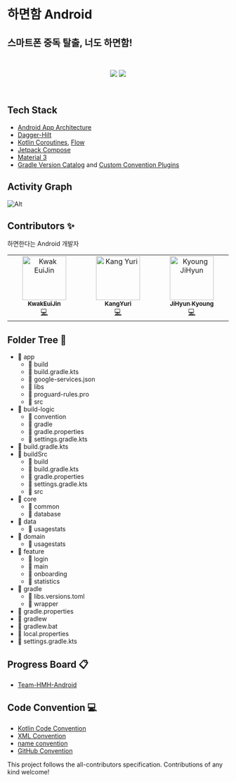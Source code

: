 # 하면함 Android

## 스마트폰 중독 탈출, 너도 하면함!
<br/>
<div align="center">
  <p align="center">
    <img src="https://img.shields.io/badge/Kotlin-1.9.20-7F52FF?style=for-the-badge&logo=Kotlin&logoColor=white"/>
<!-- ALL-CONTRIBUTORS-BADGE:START - Do not remove or modify this section -->
<img src="https://img.shields.io/badge/all_contributors-3-orange.svg?style=for-the-badge"/>
<!-- ALL-CONTRIBUTORS-BADGE:END -->
  </p>
  <br />
</div>

<h2>Tech Stack</h2>

- [Android App Architecture](https://developer.android.com/topic/architecture)
- [Dagger-Hilt](https://developer.android.com/training/dependency-injection/hilt-android)
- [Kotlin Coroutines](https://kotlinlang.org/docs/coroutines-overview.html), [Flow](https://kotlinlang.org/docs/flow.html)
- [Jetpack Compose](https://developer.android.com/jetpack/compose)
- [Material 3](https://m3.material.io/)
- [Gradle Version Catalog](https://docs.gradle.org/current/userguide/platforms.html)
  and [Custom Convention Plugins](https://docs.gradle.org/current/samples/sample_convention_plugins.html)

<h2>Activity Graph</h2>

![Alt](https://repobeats.axiom.co/api/embed/d2c401ae723c367a03ed9fb81ea6e6e7cfbee2ea.svg "Repobeats analytics image")

## Contributors ✨

하면한다는 Android 개발자

<!-- ALL-CONTRIBUTORS-LIST:START - Do not remove or modify this section -->
<!-- prettier-ignore-start -->
<!-- markdownlint-disable -->
<table>
  <tbody>
    <tr>
      <td align="center" valign="top" width="14.28%"><a href="https://github.com/KwakEuiJin"><img src="https://avatars.githubusercontent.com/u/93872496?v=4?s=100" width="100px;" alt="Kwak EuiJin"/><br/><sub><b>KwakEuiJin</b></sub></a><br /><a href="https://github.com/Team-HMH/HMH-Android/commits?author=KwakEuiJin" title="Code">💻</a></td>
      <td align="center" valign="top" width="14.28%"><a href="https://github.com/kangyuri1114"><img src="https://avatars.githubusercontent.com/u/83583757?v=4?s=100" width="100px;" alt="Kang Yuri"/><br/><sub><b>KangYuri</b></sub></a><br /><a href="https://github.com/Team-HMH/HMH-Android/commits?author=kangyuri1114" title="Code">💻</a></td>
      <td align="center" valign="top" width="14.28%"><a href="https://github.com/memoryBangwool"><img src="https://avatars.githubusercontent.com/u/84266681?v=4?s=100" width="100px;" alt="Kyoung JiHyun"/><br /><sub><b>JiHyun Kyoung</b></sub></a><br/><a href="https://github.com/Team-HMH/HMH-Android/commits?author=memoryBangwool" title="Code">💻</a></td>
    </tr>
  </tbody>
</table>

<!-- markdownlint-restore -->
<!-- prettier-ignore-end -->

<!-- ALL-CONTRIBUTORS-LIST:END -->
<!-- prettier-ignore-start -->
<!-- markdownlint-disable -->

<!-- markdownlint-restore -->
<!-- prettier-ignore-end -->

<!-- ALL-CONTRIBUTORS-LIST:END -->

## Folder Tree 📁

- 📁 app
  - 📁 build
  - 📄 build.gradle.kts
  - 📄 google-services.json
  - 📁 libs
  - 📄 proguard-rules.pro
  - 📁 src
- 📁 build-logic
  - 📁 convention
  - 📁 gradle
  - 📄 gradle.properties
  - 📄 settings.gradle.kts
- 📄 build.gradle.kts
- 📁 buildSrc
  - 📁 build
  - 📄 build.gradle.kts
  - 📄 gradle.properties
  - 📄 settings.gradle.kts
  - 📁 src
- 📁 core
  - 📁 common
  - 📁 database
- 📁 data
  - 📁 usagestats
- 📁 domain
  - 📁 usagestats
- 📁 feature
  - 📁 login
  - 📁 main
  - 📁 onboarding
  - 📁 statistics
- 📁 gradle
  - 📄 libs.versions.toml
  - 📁 wrapper
- 📄 gradle.properties
- 📄 gradlew
- 📄 gradlew.bat
- 📄 local.properties
- 📄 settings.gradle.kts 

## Progress Board 📋
- [Team-HMH-Android](https://github.com/orgs/Team-HMH/projects/1)

  
## Code Convention 💻
- [Kotlin Code Convention](https://www.notion.so/msmmx/Kotlin-Convention-5ab4410e68c949c287804d2380c51af4)
- [XML Convention](https://www.notion.so/msmmx/XML-Convention-b11209ba2b404df08f251383c7d3c316)
- [name convention](https://www.notion.so/msmmx/name-convention-ca8bab7da7314b30b2a962755854b11e)
- [GitHub Convention](https://www.notion.so/msmmx/b75d3559813e478f9f6d73e9c818834b?pvs=4#bc0bf41e7df9421391dc1000d25a17c6)


This project follows the all-contributors specification. Contributions of any kind welcome!
